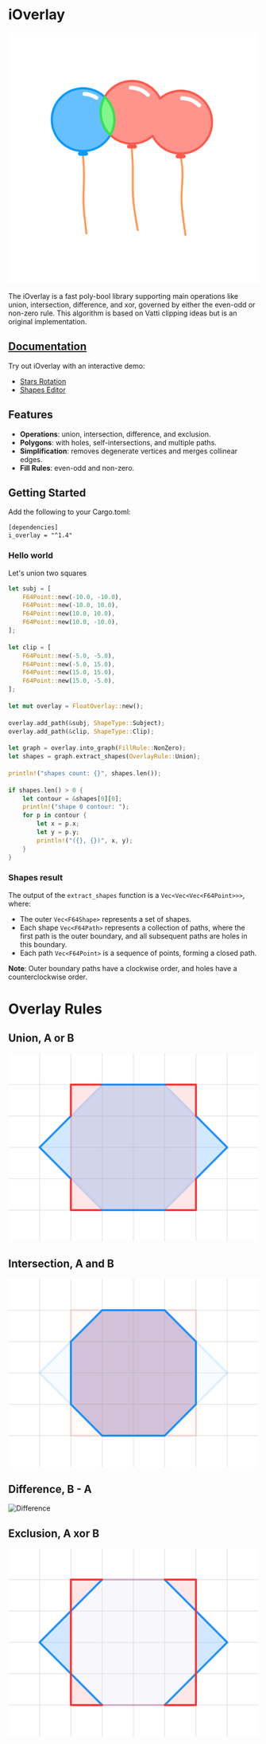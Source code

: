 # iOverlay
![Balloons](Readme/balloons.svg)

The iOverlay is a fast poly-bool library supporting main operations like union, intersection, difference, and xor, governed by either the even-odd or non-zero rule. This algorithm is based on Vatti clipping ideas but is an original implementation.


## [Documentation](https://ishape-rust.github.io/iShape-js/overlay/stars_demo.html)
Try out iOverlay with an interactive demo:

- [Stars Rotation](https://ishape-rust.github.io/iShape-js/overlay/stars_demo.html)
- [Shapes Editor](https://ishape-rust.github.io/iShape-js/overlay/shapes_editor.html)



## Features

- **Operations**: union, intersection, difference, and exclusion.
- **Polygons**: with holes, self-intersections, and multiple paths.
- **Simplification**: removes degenerate vertices and merges collinear edges.
- **Fill Rules**: even-odd and non-zero.

## Getting Started

Add the following to your Cargo.toml:
```
[dependencies]
i_overlay = "^1.4"
```

### Hello world

Let's union two squares
```rust
let subj = [
    F64Point::new(-10.0, -10.0),
    F64Point::new(-10.0, 10.0),
    F64Point::new(10.0, 10.0),
    F64Point::new(10.0, -10.0),
];

let clip = [
    F64Point::new(-5.0, -5.0),
    F64Point::new(-5.0, 15.0),
    F64Point::new(15.0, 15.0),
    F64Point::new(15.0, -5.0),
];

let mut overlay = FloatOverlay::new();

overlay.add_path(&subj, ShapeType::Subject);
overlay.add_path(&clip, ShapeType::Clip);

let graph = overlay.into_graph(FillRule::NonZero);
let shapes = graph.extract_shapes(OverlayRule::Union);

println!("shapes count: {}", shapes.len());

if shapes.len() > 0 {
    let contour = &shapes[0][0];
    println!("shape 0 contour: ");
    for p in contour {
        let x = p.x;
        let y = p.y;
        println!("({}, {})", x, y);
    }
}
```

### Shapes result

The output of the `extract_shapes` function is a `Vec<Vec<Vec<F64Point>>>`, where:

- The outer `Vec<F64Shape>` represents a set of shapes.
- Each shape `Vec<F64Path>` represents a collection of paths, where the first path is the outer boundary, and all subsequent paths are holes in this boundary.
- Each path `Vec<F64Point>` is a sequence of points, forming a closed path.

**Note**: Outer boundary paths have a clockwise order, and holes have a counterclockwise order.

# Overlay Rules

## Union, A or B
![Union](Readme/union.svg)

## Intersection, A and B
![Intersection](Readme/intersection.svg)

## Difference, B - A
![Difference](Readme/difference.svg)

## Exclusion, A xor B
![Exclusion](Readme/exclusion.svg)
